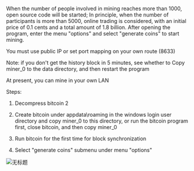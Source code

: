 When the number of people involved in mining reaches more than 1000, open source code will be started; In principle, when the number of participants is more than 5000, online trading is considered, with an initial price of 0.1 cents and a total amount of 1.8 billion.
After opening the program, enter the menu "options" and select "generate coins" to start mining.

You must use public IP or set port mapping on your own route (8633)

Note: if you don't get the history block in 5 minutes, see whether to Copy miner_0 to the data directory, and then restart the program

At present, you can mine in your own LAN

Steps:

1. Decompress bitcoin 2

2. Create bitcoin under appdata\roaming in the windows login user directory and copy miner_0  to this directory, or run the bitcoin program first, close bitcoin, and then copy miner_0

3. Run bitcoin for the first time for block synchronization

4. Select "generate coins" submenu under menu "options"


![无标题](https://user-images.githubusercontent.com/83287002/130183525-feb192a8-7b86-4879-903f-5d2429cb3c94.jpg)


